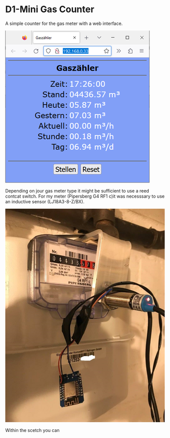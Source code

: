 # D1-Mini Gas Counter

A simple counter for the gas meter with a web interface.

![Counter-German](https://github.com/AK-Homberger/D1Mini-GasCounter/blob/main/Gascounter.png)

Depending on jour gas meter type it might be sufficient to use a reed contcat switch. For my meter (Pipersberg G4 RF1 c)it was necesssary to use an inductive sensor (LJ18A3-8-Z/BX).

![Meter](https://github.com/AK-Homberger/D1Mini-GasCounter/blob/main/Meter.jpg)

Within the scetch you can 

